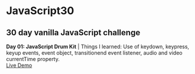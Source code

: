 # JavaScript30
## 30 day vanilla JavaScript challenge  

**Day 01: JavaScript Drum Kit** | Things I learned: Use of keydown, keypress, keyup events, event object, transitionend event listener, audio and video currentTime property.  
[Live Demo](https://codepen.io/monalighosh/pen/NyRrNZ)
